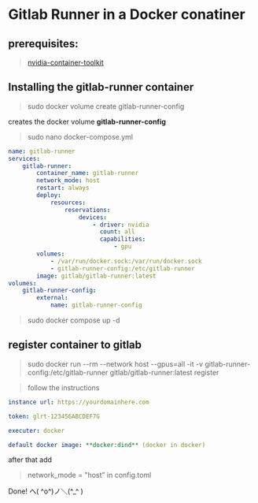 # Gitlab Runner in a Docker conatiner
## prerequisites: 
>[nvidia-container-toolkit](https://github.com/NVIDIA/nvidia-container-toolkit)
## Installing the gitlab-runner container

> sudo docker volume create gitlab-runner-config

creates the docker volume **gitlab-runner-config**

> sudo nano docker-compose.yml

```yml
name: gitlab-runner
services:
    gitlab-runner:
        container_name: gitlab-runner
        network_mode: host
        restart: always
        deploy:
            resources:
                reservations:
                    devices:
                        - driver: nvidia
                          count: all
                          capabilities:
                              - gpu
        volumes:
            - /var/run/docker.sock:/var/run/docker.sock
            - gitlab-runner-config:/etc/gitlab-runner
        image: gitlab/gitlab-runner:latest
volumes:
    gitlab-runner-config:
        external:
            name: gitlab-runner-config
```

> sudo docker compose up -d

## register container to gitlab

> sudo docker run --rm --network host --gpus=all -it -v gitlab-runner-config:/etc/gitlab-runner gitlab/gitlab-runner:latest register

>follow the instructions
```yml
instance url: https://yourdomainhere.com
```
```yml
token: glrt-123456ABCDEF7G
```
```yml
executer: docker
```
```yml
default docker image: **docker:dind** (docker in docker)
```

after that add

>network_mode = "host"
>in config.toml


Done! ヘ( ^o^)ノ＼(^_^ )